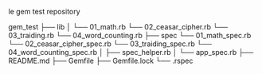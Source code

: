 le gem test repository

gem_test
├── lib
│   └── 01_math.rb
    └── 02_ceasar_cipher.rb
    └── 03_traiding.rb
    └── 04_word_counting.rb
├── spec
    └── 01_math_spec.rb
    └── 02_ceasar_cipher_spec.rb
    └── 03_traiding_spec.rb
    └── 04_word_counting_spec.rb
│   ├── spec_helper.rb
│   └── app_spec.rb
├── README.md
├── Gemfile
├── Gemfile.lock
└── .rspec
